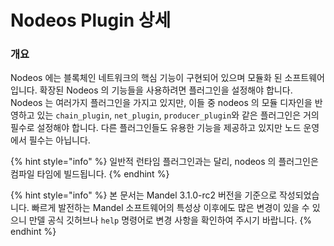 # Nodeos Plugin 상세

### 개요

Nodeos 에는 블록체인 네트워크의 핵심 기능이 구현되어 있으며 모듈화 된 소프트웨어 입니다. 확장된 Nodeos 의 기능들을 사용하려면 플러그인을 설정해야 합니다. Nodeos 는 여러가지 플러그인을 가지고 있지만, 이들 중 nodeos 의 모듈 디자인을 반영하고 있는 `chain_plugin`, `net_plugin`, `producer_plugin`와 같은 플러그인은 거의 필수로 설정해야 합니다. 다른 플러그인들도 유용한 기능을 제공하고 있지만 노드 운영에서 필수는 아닙니다.

{% hint style="info" %}
일반적 런타임 플러그인과는 달리, nodeos 의 플러그인은 컴파일 타임에 빌드됩니다.
{% endhint %}

{% hint style="info" %}
본 문서는 Mandel 3.1.0-rc2 버전을 기준으로 작성되었습니다. 빠르게 발전하는 Mandel 소프트웨어의 특성상 이후에도 많은 변경이 있을 수 있으니 만델 공식 깃허브나 `help` 명령어로 변경 사항을 확인하여 주시기 바랍니다.
{% endhint %}
